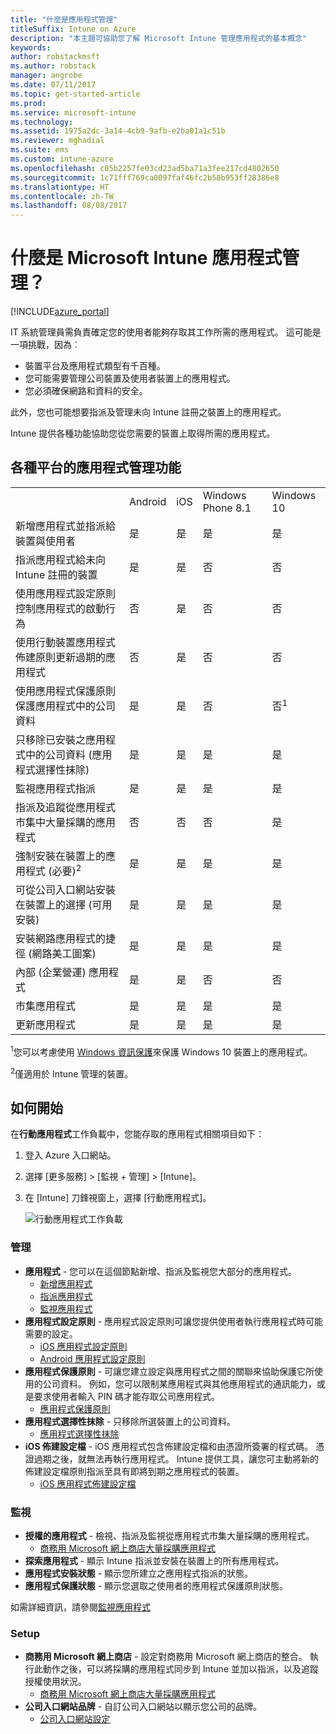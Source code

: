 ```yaml
---
title: "什麼是應用程式管理"
titleSuffix: Intune on Azure
description: "本主題可協助您了解 Microsoft Intune 管理應用程式的基本概念"
keywords: 
author: robstackmsft
ms.author: robstack
manager: angrobe
ms.date: 07/11/2017
ms.topic: get-started-article
ms.prod: 
ms.service: microsoft-intune
ms.technology: 
ms.assetid: 1975a2dc-3a14-4cb9-9afb-e2ba01a1c51b
ms.reviewer: mghadial
ms.suite: ems
ms.custom: intune-azure
ms.openlocfilehash: c05b2257fe03cd23ad5ba71a3fee217cd4802650
ms.sourcegitcommit: 1c71fff769ca0097faf46fc2b58b953ff28386e8
ms.translationtype: HT
ms.contentlocale: zh-TW
ms.lasthandoff: 08/08/2017
---
```

# <a name="what-is-microsoft-intune-app-management"></a>什麼是 Microsoft Intune 應用程式管理？


[!INCLUDE[azure_portal](./includes/azure_portal.md)]


IT 系統管理員需負責確定您的使用者能夠存取其工作所需的應用程式。 這可能是一項挑戰，因為︰
- 裝置平台及應用程式類型有千百種。
- 您可能需要管理公司裝置及使用者裝置上的應用程式。
- 您必須確保網路和資料的安全。

此外，您也可能想要指派及管理未向 Intune 註冊之裝置上的應用程式。

Intune 提供各種功能協助您從您需要的裝置上取得所需的應用程式。

## <a name="app-management-capabilities-by-platform"></a>各種平台的應用程式管理功能

||||||
|-|-|-|-|-|
|&nbsp; |Android|iOS|Windows Phone 8.1|Windows 10|
|新增應用程式並指派給裝置與使用者|是|是|是|是|
|指派應用程式給未向 Intune 註冊的裝置|是|是|否|否|
|使用應用程式設定原則控制應用程式的啟動行為|否|是|否|否|
|使用行動裝置應用程式佈建原則更新過期的應用程式|否|是|否|否|
|使用應用程式保護原則保護應用程式中的公司資料|是|是|否|否<sup>1</sup>|
|只移除已安裝之應用程式中的公司資料 (應用程式選擇性抹除)|是|是|是|是|
|監視應用程式指派|是|是|是|是|
|指派及追蹤從應用程式市集中大量採購的應用程式|否|否|否|是|
|強制安裝在裝置上的應用程式 (必要)<sup>2</sup>|是|是|是|是|
|可從公司入口網站安裝在裝置上的選擇 (可用安裝)|是|是|是|是|
|安裝網路應用程式的捷徑 (網路美工圖案)|是|是|是|是|
|內部 (企業營運) 應用程式|是|是|否|否|
|市集應用程式|是|是|是|是|
|更新應用程式|是|是|是|是|

<sup>1</sup>您可以考慮使用 [Windows 資訊保護](windows-information-protection-configure.md)來保護 Windows 10 裝置上的應用程式。

<sup>2</sup>僅適用於 Intune 管理的裝置。

## <a name="how-to-get-started"></a>如何開始

在**行動應用程式**工作負載中，您能存取的應用程式相關項目如下：

1. 登入 Azure 入口網站。
2. 選擇 [更多服務]  >  [監視 + 管理]  >  [Intune]。
3. 在 [Intune] 刀鋒視窗上，選擇 [行動應用程式]。

    ![行動應用程式工作負載](./media/apps-workload.png)

### <a name="manage"></a>管理
- **應用程式** - 您可以在這個節點新增、指派及監視您大部分的應用程式。
    - [新增應用程式](apps-add.md)
    - [指派應用程式](apps-deploy.md)
    - [監視應用程式](apps-monitor.md)
- **應用程式設定原則** - 應用程式設定原則可讓您提供使用者執行應用程式時可能需要的設定。
    - [iOS 應用程式設定原則](app-configuration-policies-use-ios.md)
    - [Android 應用程式設定原則](app-configuration-policies-use-android.md)
- **應用程式保護原則** - 可讓您建立設定與應用程式之間的關聯來協助保護它所使用的公司資料。 例如，您可以限制某應用程式與其他應用程式的通訊能力，或是要求使用者輸入 PIN 碼才能存取公司應用程式。
    - [應用程式保護原則](app-protection-policies.md)
- **應用程式選擇性抹除** - 只移除所選裝置上的公司資料。
    - [應用程式選擇性抹除](apps-selective-wipe.md)
- **iOS 佈建設定檔** - iOS 應用程式包含佈建設定檔和由憑證所簽署的程式碼。 憑證過期之後，就無法再執行應用程式。 Intune 提供工具，讓您可主動將新的佈建設定檔原則指派至具有即將到期之應用程式的裝置。
    - [iOS 應用程式佈建設定檔](app-provisioning-profile-ios.md)

### <a name="monitor"></a>監視
- **授權的應用程式** - 檢視、指派及監視從應用程式市集大量採購的應用程式。
    - [商務用 Microsoft 網上商店大量採購應用程式](windows-store-for-business.md)
- **探索應用程式** - 顯示 Intune 指派並安裝在裝置上的所有應用程式。
- **應用程式安裝狀態** - 顯示您所建立之應用程式指派的狀態。
- **應用程式保護狀態** - 顯示您選取之使用者的應用程式保護原則狀態。

如需詳細資訊，請參閱[監視應用程式](apps-monitor.md)

### <a name="setup"></a>Setup
<!--- **iOS VPP Tokens**
    - [iOS volume-purchased apps](vpp-apps-ios.md) --->
- **商務用 Microsoft 網上商店** - 設定對商務用 Microsoft 網上商店的整合。 執行此動作之後，可以將採購的應用程式同步到 Intune 並加以指派，以及追蹤授權使用狀況。
    - [商務用 Microsoft 網上商店大量採購應用程式](windows-store-for-business.md)
- **公司入口網站品牌** - 自訂公司入口網站以顯示您公司的品牌。
    - [公司入口網站設定](company-portal-app.md)
